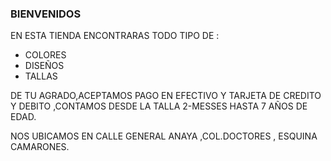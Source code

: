 

###  BIENVENIDOS

 EN ESTA TIENDA ENCONTRARAS TODO TIPO DE :
 
- COLORES
-  DISEÑOS
-  TALLAS
 
DE TU AGRADO,ACEPTAMOS PAGO EN EFECTIVO Y TARJETA DE CREDITO Y DEBITO ,CONTAMOS DESDE LA TALLA 2-MESSES HASTA 7 AÑOS DE EDAD.

NOS UBICAMOS EN CALLE GENERAL ANAYA ,COL.DOCTORES , ESQUINA CAMARONES.





